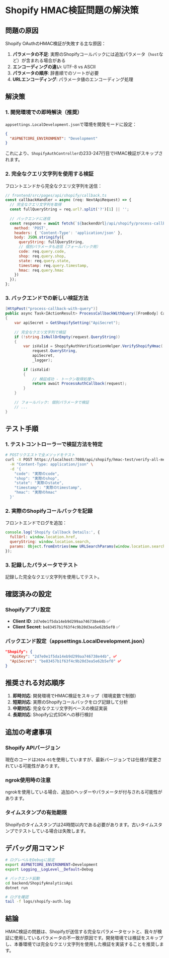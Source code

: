 # Shopify HMAC検証問題の解決策

## 問題の原因

Shopify OAuthのHMAC検証が失敗する主な原因：

1. **パラメータの不足**: 実際のShopifyコールバックには追加パラメータ（`host`など）が含まれる場合がある
2. **エンコーディングの違い**: UTF-8 vs ASCII
3. **パラメータの順序**: 辞書順でのソートが必要
4. **URLエンコーディング**: パラメータ値のエンコーディング処理

## 解決策

### 1. 開発環境での即時解決（推奨）

`appsettings.LocalDevelopment.json`で環境を開発モードに設定：

```json
{
  "ASPNETCORE_ENVIRONMENT": "Development"
}
```

これにより、`ShopifyAuthController`の233-247行目でHMAC検証がスキップされます。

### 2. 完全なクエリ文字列を使用する検証

フロントエンドから完全なクエリ文字列を送信：

```javascript
// frontend/src/pages/api/shopify/callback.ts
const callbackHandler = async (req: NextApiRequest) => {
  // 完全なクエリ文字列を取得
  const fullQueryString = req.url?.split('?')[1] || '';
  
  // バックエンドに送信
  const response = await fetch(`${backendUrl}/api/shopify/process-callback-with-query`, {
    method: 'POST',
    headers: { 'Content-Type': 'application/json' },
    body: JSON.stringify({
      queryString: fullQueryString,
      // 個別パラメータも送信（フォールバック用）
      code: req.query.code,
      shop: req.query.shop,
      state: req.query.state,
      timestamp: req.query.timestamp,
      hmac: req.query.hmac
    })
  });
};
```

### 3. バックエンドでの新しい検証方法

```csharp
[HttpPost("process-callback-with-query")]
public async Task<IActionResult> ProcessCallbackWithQuery([FromBody] CallbackWithQueryRequest request)
{
    var apiSecret = GetShopifySetting("ApiSecret");
    
    // 完全なクエリ文字列で検証
    if (!string.IsNullOrEmpty(request.QueryString))
    {
        var isValid = ShopifyAuthVerificationHelper.VerifyShopifyHmac(
            request.QueryString,
            apiSecret,
            _logger);
            
        if (isValid)
        {
            // 検証成功 - トークン取得処理へ
            return await ProcessAuthCallback(request);
        }
    }
    
    // フォールバック: 個別パラメータで検証
    // ...
}
```

## テスト手順

### 1. テストコントローラーで検証方法を特定

```bash
# POSTリクエストで全メソッドをテスト
curl -X POST https://localhost:7088/api/shopify/hmac-test/verify-all-methods \
  -H "Content-Type: application/json" \
  -d '{
    "code": "実際のcode",
    "shop": "実際のshop",
    "state": "実際のstate",
    "timestamp": "実際のtimestamp",
    "hmac": "実際のhmac"
  }'
```

### 2. 実際のShopifyコールバックを記録

フロントエンドでログを追加：

```javascript
console.log('Shopify Callback Details:', {
  fullUrl: window.location.href,
  queryString: window.location.search,
  params: Object.fromEntries(new URLSearchParams(window.location.search))
});
```

### 3. 記録したパラメータでテスト

記録した完全なクエリ文字列を使用してテスト。

## 確認済みの設定

### Shopifyアプリ設定
- **Client ID**: `2d7e0e1f5da14eb9d299aa746738e44b` ✅
- **Client Secret**: `be83457b1f63f4c9b20d3ea5e62b5ef0` ✅

### バックエンド設定（appsettings.LocalDevelopment.json）
```json
"Shopify": {
  "ApiKey": "2d7e0e1f5da14eb9d299aa746738e44b", ✅
  "ApiSecret": "be83457b1f63f4c9b20d3ea5e62b5ef0" ✅
}
```

## 推奨される対応順序

1. **即時対応**: 開発環境でHMAC検証をスキップ（環境変数で制御）
2. **短期対応**: 実際のShopifyコールバックをログ記録して分析
3. **中期対応**: 完全なクエリ文字列ベースの検証実装
4. **長期対応**: Shopify公式SDKへの移行検討

## 追加の考慮事項

### Shopify APIバージョン
現在のコードは`2024-01`を使用していますが、最新バージョンでは仕様が変更されている可能性があります。

### ngrok使用時の注意
ngrokを使用している場合、追加のヘッダーやパラメータが付与される可能性があります。

### タイムスタンプの有効期限
Shopifyのタイムスタンプは24時間以内である必要があります。古いタイムスタンプでテストしている場合は失敗します。

## デバッグ用コマンド

```bash
# ログレベルをDebugに設定
export ASPNETCORE_ENVIRONMENT=Development
export Logging__LogLevel__Default=Debug

# バックエンド起動
cd backend/ShopifyAnalyticsApi
dotnet run

# ログを確認
tail -f logs/shopify-auth.log
```

## 結論

HMAC検証の問題は、Shopifyが送信する完全なパラメータセットと、我々が検証に使用しているパラメータの不一致が原因です。開発環境では検証をスキップし、本番環境では完全なクエリ文字列を使用した検証を実装することを推奨します。
